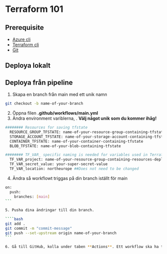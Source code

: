 # Terraform 101

## Prerequisite  

* [Azure cli](https://learn.microsoft.com/en-us/cli/azure/install-azure-cli)
* [Terraform cli](https://developer.hashicorp.com/terraform/tutorials/aws-get-started/install-cli)
* [Git](https://github.com/git-guides/install-git)

## Deploya lokalt

## Deploya från pipeline

1. Skapa en branch från main med ett unik namn

```bash
git checkout -b name-of-your-branch
```

2. Öppna filen **.github/workflows/main.yml**
3. Ändra environment variblerna, . **Välj något unik som du kommer ihåg!** 

```bash
######## Resources for saving tfstate
  RESOURCE_GROUP_TFSTATE: name-of-your-resource-group-containing-tfstate
  STORAGE_ACCOUNT_TFSTATE: name-of-your-storage-account-containing-tfstate ##Can only be lower case letter and numbers
  CONTAINER_TFSTATE: name-of-your-container-containing-tfstate
  BLOB_TFSTATE: name-of-your-blob-containing-tfstate

######## TF_VAR_ specific naming is needed for variables used in Terraform files
  TF_VAR_project: name-of-your-resource-group-containing-resources-deployed-using-terraform
  TF_VAR_secret_value: your-super-secret-value
  TF_VAR_location: northeurope ##Does not need to be changed
````

4. Ändra så workflowt triggas på din branch iställt för main

````bash
on:
  push:
    branches: [main]
```

5. Pusha dina ändringar till din branch.

````bash
git add .
git commit -m "commit-message"
git push --set-upstream origin name-of-your-branch
```

6. Gå till GitHub, kolla under taben **Actions**. Ett workflow ska ha triggats med ditt commit-meddelande. Klicka på körningen och kolla så att build-and-deploy jobbet går igenom.  